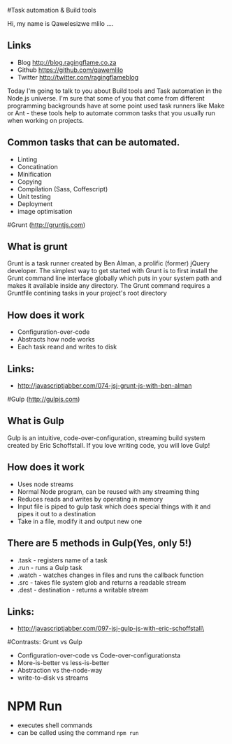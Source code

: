 #Task automation & Build tools


Hi, my name is Qawelesizwe mlilo ....

## Links
  - Blog <http://blog.ragingflame.co.za>
  - Github <https://github.com/qawemlilo>
  - Twitter <http://twitter.com/ragingflameblog>

Today I'm going to talk to you about Build tools and Task automation in the Node.js universe. I'm sure that some of you that come from different programming backgrounds have at some point used task runners like Make or Ant - these tools help to automate common tasks that you usually run when working on projects.

## Common tasks that can be automated.
 - Linting
 - Concatination
 - Minification
 - Copying
 - Compilation (Sass, Coffescript)
 - Unit testing
 - Deployment
 - image optimisation
  
  
#Grunt (http://gruntjs.com)

## What is grunt
Grunt is a task runner created by Ben Alman, a prolific (former) jQuery developer. 
The simplest way to get started with Grunt is to first install the Grunt command line interface globally which puts in your system path and makes it available inside any directory. 
The Grunt command requires a Gruntfile contining tasks in your project's root directory
  
## How does it work
  - Configuration-over-code
  - Abstracts how node works
  - Each task reand and writes to disk
 

## Links:
  - http://javascriptjabber.com/074-jsj-grunt-js-with-ben-alman
  
  
  
  

#Gulp (http://gulpjs.com)
## What is Gulp
Gulp is an intuitive, code-over-configuration, streaming build system created by Eric Schoffstall. 
If you love writing code, you will love Gulp! 
  
## How does it work
  - Uses node streams
  - Normal Node program, can be reused with any streaming thing
  - Reduces reads and writes by operating in memory
  - Input file is piped to gulp task which does special things with it and pipes it out to a destination
  - Take in a file, modify it and output new one
    
## There are 5 methods in Gulp(Yes, only 5!)
  - .task - registers name of a task
  - .run - runs a Gulp task
  - .watch - watches changes in files and runs the callback function
  - .src - takes file system glob and returns a readable stream
  - .dest - destination - returns a writable stream
 

## Links:
  - http://javascriptjabber.com/097-jsj-gulp-js-with-eric-schoffstall\
  

#Contrasts: Grunt vs Gulp
  - Configuration-over-code vs Code-over-configurationsta
  - More-is-better vs less-is-better
  - Abstraction vs the-node-way
  - write-to-disk vs streams


 
# NPM Run
  - executes shell commands
  - can be called using the command `npm run`
  
  
